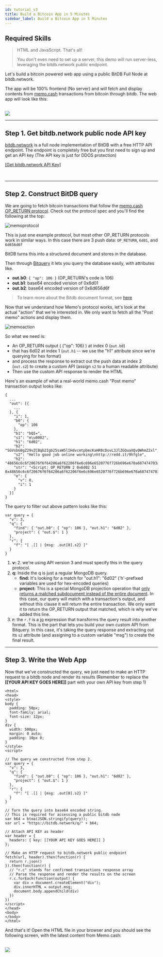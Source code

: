 ```yaml
---
id: tutorial_v3
title: Build a Bitcoin App in 5 Minutes
sidebar_label: Build a Bitcoin App in 5 Minutes
---
```


## Required Skills

> HTML and JavaScript. That's all!
>
> You don't even need to set up a server, this demo will run server-less, leveraging the bitdb.network public endpoint.

Let's build a bitcoin powered web app using a public BitDB Full Node at bitdb.network. 

The app will be 100% frontend (No server) and will fetch and display contents from [memo.cash](https://memo.cash) transactions from bitcoin through bitdb. The web app will look like this:

<br>

<img src='assets/app.png' class='frame'>

<br>

---


## Step 1. Get bitdb.network public node API key

[bitdb.network](https://bitdb.network) is a full node implementation of BitDB with a free HTTP API endpoint. The endpoint is completely free but you first need to sign up and get an API key (The API key is just for DDOS protection)

[[Get bitdb.network API Key]](https://bitdb.network/v3/dashboard)

<br>

---

## Step 2. Construct BitDB query

We are going to fetch bitcoin transactions that follow the [memo.cash OP_RETURN protocol](https://memo.cash/protocol). Check out the protocol spec and you'll find the following at the top:

![memoprotocol](assets/memoprotocol.png)

This is just one example protocol, but most other OP_RETURN protocols work in similar ways. In this case there are 3 push data: `OP_RETURN`, `6d01`, and `6d656d6f`

BitDB turns this into a structured document and stores in the database.

Then through [Bitquery](query_v3) it lets you query the database easily, with attributes like.

- **out.b0**: `{ "op": 106 }` (OP_RETURN's code is 106)
- **out.b1**: base64 encoded version of 0x6d01
- **out.b2**: base64 encoded version of 0x6d656d6f

> To learn more about the Bitdb document format, see [here](indexer#2-bitdb-document-format)

Now that we understand how Memo's protocol works, let's look at the actual "action" that we're interested in. We only want to fetch all the "Post memo" actions and display them.

![memoaction](assets/memopost.png)

So what we need is:

- An OP_RETURN output ( {"op": 106} ) at index 0 (`out.b0`)
- that has 6d02 at index 1 (`out.h1` -- we use the "h1" attribute since we're querying for hex format)
- and process the response to extract out the push data at index 2 (`out.s2`) to create a custom API (assign `s2` to a human readable attribute)
- Then use the custom API response to render the HTML

Here's an example of what a real-world memo.cash "Post memo" transaction output looks like:

```
{
  ...
  "out": [{
    ...
  }, {
    "i": 1,
    "b0": {
      "op": 106
    },
    "b1": "bQI=",
    "s1": "m\u0002",
    "h1": "6d02",
    "b2": "SGVsbG8gZ29vZCBqb2Igb25saW5lIHdvcmtpbmcKaHR0cDovL3JlZGQuaXQvOWhmZ2xl",
    "s2": "Hello good job online working\nhttp://redd.it/9hfgle",
    "h2": "48656c6c6f20676f6f64206a6f62206f6e6c696e6520776f726b696e670a687474703a2f2f726564642e69742f396866676c65",
    "str": "<Script: OP_RETURN 2 0x6d02 51 0x48656c6c6f20676f6f64206a6f62206f6e6c696e6520776f726b696e670a687474703a2f2f726564642e69742f396866676c65>",
    "e": {
      "v": 0,
      "i": 1
    }
  }]
}
```

The query to filter out above pattern looks like this:


```
var query = {
  "v": 3,
  "q": {
    "find": { "out.b0": { "op": 106 }, "out.h1": "6d02" },
    "project": { "out.$": 1 }
  },
  "r": {
    "f": "[ .[] | {msg: .out[0].s2} ]"
  }
}
```

1. **v:** 2. we're using API version 3 and must specify this in the query protocol.
2. **q:** Inside the q is just a regular MongoDB query.
    - **find:** It's looking for a match for "out.h1": "6d02" ('h'-prefixed variables are used for hex-encoded queries)
    - **project:** This is a special MongoDB projection operation that [only returns a matched subdocument instead of the entire document](query_v3#4-only-return-the-matched-part). In this case, our query will match with a transaction's output, and without this clause it will return the entire transaction. We only want it to return the OP_RETURN output that matched, which is why we've added this line.
3. **r:** the `r.f` is a [jq](https://stedolan.github.io/jq/) expression that transforms the query result into another format. This is the part that lets you build your own custom API from Bitquery. In this case, it's taking the query response and extracting out its `s2` attribute (and assigning to a custom variable "msg") to create the final result.


---

## Step 3. Write the Web App

Now that we've constructed the query, we just need to make an HTTP request to a bitdb node and render its results (Remember to replace the **[[YOUR API KEY GOES HERE]]** part with your own API key from step 1)

```
<html>
<head>
<style>
body {
  padding: 50px;
  font-family: arial;
  font-size: 12px;
}
div {
  width: 500px;
  margin: 0 auto;
  padding: 10px 0;
}
</style>
<script>

// The query we constructed from step 2.
var query = {
  "v": 3,
  "q": {
    "find": { "out.b0": { "op": 106 }, "out.h1": "6d02" },
    "project": { "out.$": 1 }
  },
  "r": {
    "f": "[ .[] | {msg: .out[0].s2} ]"
  }
}

// Turn the query into base64 encoded string.
// This is required for accessing a public bitdb node
var b64 = btoa(JSON.stringify(query));
var url = "https://bitdb.network/q/" + b64;

// Attach API KEY as header
var header = {
  headers: { key: [[YOUR API KEY GOES HERE]] }
};

// Make an HTTP request to bitdb.network public endpoint
fetch(url, header).then(function(r) {
  return r.json()
}).then(function(r) {
  // "r.c" stands for confirmed transactions response array
  // Parse the response and render the results on the screen
  r.c.forEach(function(output) {
    var div = document.createElement("div");
    div.innerHTML = output.msg;
    document.body.appendChild(div)
  })
})
</script>
</head>
<body>
</body>
</html>
```

And that's it! Open the HTML file in your browser and you should see the following screen, with the latest content from Memo.cash:

<br>

<img src='assets/app.png' class='frame'>

